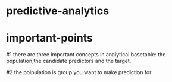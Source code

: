 # predictive-analytics

# important-points
#1 there are three important concepts in analytical basetable: the population,the candidate predictors and the target.

#2 the polpulation is group you want to make prediction for
